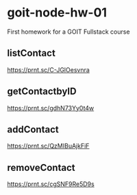 # goit-node-hw-01

First homework for a GOIT Fullstack course

## listContact

https://prnt.sc/C-JGlOesvnra

## getContactbyID

https://prnt.sc/gdhN73Yy0t4w

## addContact

https://prnt.sc/QzMIBuAjkFiF

## removeContact

https://prnt.sc/cgSNF9Re5D9s
